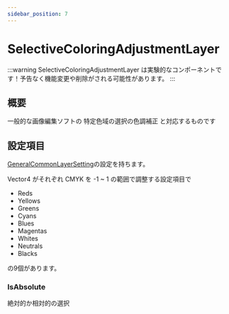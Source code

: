 ```yaml
---
sidebar_position: 7
---
```


# SelectiveColoringAdjustmentLayer

:::warning
SelectiveColoringAdjustmentLayer は実験的なコンポーネントです！予告なく機能変更や削除がされる可能性があります。
:::

## 概要

一般的な画像編集ソフトの 特定色域の選択の色調補正 と対応するものです

## 設定項目

[GeneralCommonLayerSetting](./GeneralCommonLayerSetting.md)の設定を持ちます。

Vector4 がそれぞれ CMYK を -1 ~ 1 の範囲で調整する設定項目で

- Reds
- Yellows
- Greens
- Cyans
- Blues
- Magentas
- Whites
- Neutrals
- Blacks

の9個があります。

### IsAbsolute

絶対的か相対的の選択
